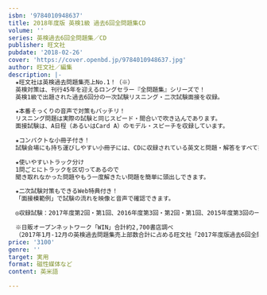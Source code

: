 ```yaml
---
isbn: '9784010948637'
title: 2018年度版 英検1級 過去6回全問題集CD
volume: ''
series: 英検過去6回全問題集／CD
publisher: 旺文社
pubdate: '2018-02-26'
cover: 'https://cover.openbd.jp/9784010948637.jpg'
author: 旺文社／編集
description: |-
  ★旺文社は英検過去問題集売上No.1！（※）
  英検対策は、刊行45年を迎えるロングセラー『全問題集』シリーズで！
  英検1級で出題された過去6回分の一次試験リスニング・二次試験面接を収録。

  ★本番そっくりの音声で対策もバッチリ！
  リスニング問題は実際の試験と同じスピード・間合いで吹き込んであります。
  面接試験は、A日程（あるいはCard A）のモデル・スピーチを収録しています。

  ★コンパクトな小冊子付き！
  試験会場にも持ち運びしやすい小冊子には、CDに収録されている英文と問題・解答をすべて掲載。

  ★使いやすいトラック分け
  1問ごとにトラックを区切ってあるので
  聞き取れなかった問題やもう一度解きたい問題を簡単に頭出しできます。

  ★二次試験対策もできるWeb特典付き！
  「面接模範例」で試験の流れを映像と音声で確認できます。

  ◎収録試験：2017年度第2回・第1回、2016年度第3回・第2回・第1回、2015年度第3回の一次試験リスニング・二次試験面接

  ※日販オープンネットワーク「WIN」合計約2,700書店調べ
  （2017年1月-12月の英検過去問題集売上部数合計に占める旺文社「2017年度版過去6回全問題集」シリーズの売上部数合計より）
price: '3100'
genre: ''
target: 実用
format: 磁性媒体など
content: 英米語

---
```

